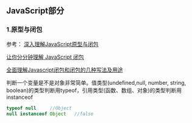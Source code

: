 ## JavaScript部分
### 1.原型与闭包

参考：
[深入理解JavaScript原型与闭包](https://www.cnblogs.com/wangfupeng1988/p/3977924.html)

[让你分分钟理解 JavaScript 闭包](https://www.cnblogs.com/onepixel/p/5062456.html)

[全面理解Javascript闭包和闭包的几种写法及用途](https://www.cnblogs.com/yunfeifei/p/4019504.html)

判断一个变量是不是对象非常简单。值类型(undefined,null, number, string, boolean)的类型判断用typeof，引用类型(函数、数组、对象)的类型判断用instanceof
```javascript
typeof null     //Object
null instanceof Object   //false
```

